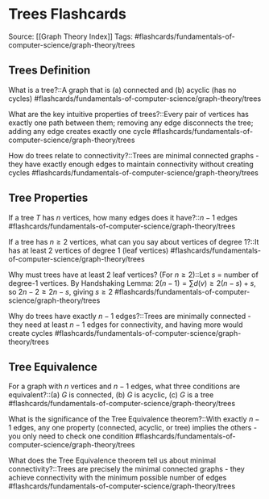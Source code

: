 # Trees Flashcards

Source: [[Graph Theory Index]]
Tags: #flashcards/fundamentals-of-computer-science/graph-theory/trees

## Trees Definition
What is a tree?::A graph that is (a) connected and (b) acyclic (has no cycles)
#flashcards/fundamentals-of-computer-science/graph-theory/trees

What are the key intuitive properties of trees?::Every pair of vertices has exactly one path between them; removing any edge disconnects the tree; adding any edge creates exactly one cycle
#flashcards/fundamentals-of-computer-science/graph-theory/trees

How do trees relate to connectivity?::Trees are minimal connected graphs - they have exactly enough edges to maintain connectivity without creating cycles
#flashcards/fundamentals-of-computer-science/graph-theory/trees

## Tree Properties
If a tree $T$ has $n$ vertices, how many edges does it have?::$n - 1$ edges
#flashcards/fundamentals-of-computer-science/graph-theory/trees

If a tree has $n \geq 2$ vertices, what can you say about vertices of degree 1?::It has at least 2 vertices of degree 1 (leaf vertices)
#flashcards/fundamentals-of-computer-science/graph-theory/trees

Why must trees have at least 2 leaf vertices? (For $n \geq 2$)::Let $s$ = number of degree-1 vertices. By Handshaking Lemma: $2(n-1) = \sum d(v) \geq 2(n-s) + s$, so $2n - 2 \geq 2n - s$, giving $s \geq 2$
#flashcards/fundamentals-of-computer-science/graph-theory/trees

Why do trees have exactly $n-1$ edges?::Trees are minimally connected - they need at least $n-1$ edges for connectivity, and having more would create cycles
#flashcards/fundamentals-of-computer-science/graph-theory/trees

## Tree Equivalence
For a graph with $n$ vertices and $n-1$ edges, what three conditions are equivalent?::(a) $G$ is connected, (b) $G$ is acyclic, (c) $G$ is a tree
#flashcards/fundamentals-of-computer-science/graph-theory/trees

What is the significance of the Tree Equivalence theorem?::With exactly $n-1$ edges, any one property (connected, acyclic, or tree) implies the others - you only need to check one condition
#flashcards/fundamentals-of-computer-science/graph-theory/trees

What does the Tree Equivalence theorem tell us about minimal connectivity?::Trees are precisely the minimal connected graphs - they achieve connectivity with the minimum possible number of edges
#flashcards/fundamentals-of-computer-science/graph-theory/trees